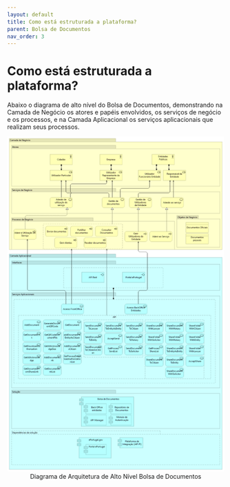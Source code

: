 ```yaml
---
layout: default
title: Como está estruturada a plataforma?
parent: Bolsa de Documentos
nav_order: 3
---
```


# Como está estruturada a plataforma?

Abaixo o diagrama de alto nível do Bolsa de Documentos, demonstrando na Camada de Negócio os atores e papéis envolvidos, os serviços de negócio e os processos, e na Camada Aplicacional os serviços aplicacionais que realizam seus processos.

<div style="text-align: center;">
  <img src="../../assets/images/bolsa%20de%20docs.png" alt="Diagrama de Arquitetura de Alto Nível Bolsa de Documentos">
</div>
 <div style="text-align: center;"> Diagrama de Arquitetura de Alto Nível Bolsa de Documentos</div>

<br>
